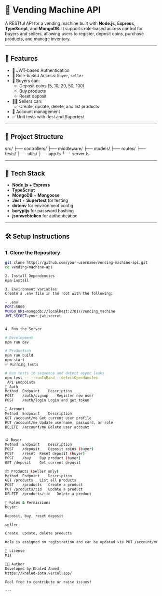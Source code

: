 # 🥤 Vending Machine API

A RESTful API for a vending machine built with **Node.js**, **Express**, **TypeScript**, and **MongoDB**. It supports role-based access control for buyers and sellers, allowing users to register, deposit coins, purchase products, and manage inventory.

---

## 🚀 Features

- 🔐 JWT-based Authentication
- 👥 Role-based Access: `buyer`, `seller`
- 🛒 Buyers can:
  - Deposit coins (5, 10, 20, 50, 100)
  - Buy products
  - Reset deposit
- 🧑‍💼 Sellers can:
  - Create, update, delete, and list products
- 🧾 Account management
- ✅ Unit tests with Jest and Supertest

---

## 📁 Project Structure

src/
├── controllers/
├── middleware/
├── models/
├── routes/
├── tests/
├── utils/
├── app.ts
└── server.ts

---

## 🧰 Tech Stack

- **Node.js** + **Express**
- **TypeScript**
- **MongoDB** + **Mongoose**
- **Jest** + **Supertest** for testing
- **dotenv** for environment config
- **bcryptjs** for password hashing
- **jsonwebtoken** for authentication

---

## 🛠️ Setup Instructions

### 1. Clone the Repository

```bash
git clone https://github.com/your-username/vending-machine-api.git
cd vending-machine-api

2. Install Dependencies
npm install

3. Environment Variables
Create a .env file in the root with the following:

- .env
PORT=5000
MONGO_URI=mongodb://localhost:27017/vending_machine
JWT_SECRET=your_jwt_secret


4. Run the Server

# Development
npm run dev

# Production
npm run build
npm start
✅ Running Tests

# Run tests in sequence and detect async leaks
npm test -- --runInBand --detectOpenHandles
 API Endpoints
🧑 Auth
Method	Endpoint	Description
POST	/auth/signup	Register new user
POST	/auth/login	Login and get token

👤 Account
Method	Endpoint	Description
GET	/account/me	Get current user profile
PUT	/account/me	Update username, password, or role
DELETE	/account/me	Delete user account


🪙 Buyer
Method	Endpoint	Description
POST	/deposit	Deposit coins (buyer)
POST	/reset	Reset deposit (buyer)
POST	/buy	Buy product (buyer)
GET	/deposit	Get current deposit

📦 Products (Seller only)
Method	Endpoint	Description
GET	/products	List all products
POST	/products	Create a product
PUT	/products/:id	Update a product
DELETE	/products/:id	Delete a product

🔐 Roles & Permissions
buyer:

Deposit, buy, reset deposit

seller:

Create, update, delete products

Role is assigned on registration and can be updated via PUT /account/me.

📜 License
MIT

👨‍💻 Author
Developed by Khaled Ahmed
https://khaled-iota.vercel.app/

Feel free to contribute or raise issues!

---